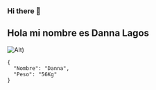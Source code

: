 ### Hi there 👋
## Hola mi nombre es Danna Lagos
![Alt](https://cdn-icons-png.flaticon.com/512/2335/2335153.png))
```
{
  "Nombre": "Danna",
  "Peso": "56Kg"
}
```
<!--
**DannaLagos/DannaLagos** is a ✨ _special_ ✨ repository because its `README.md` (this file) appears on your GitHub profile.

Here are some ideas to get you started:

- 🔭 I’m currently working on ...
- 🌱 I’m currently learning ...
- 👯 I’m looking to collaborate on ...
- 🤔 I’m looking for help with ...
- 💬 Ask me about ...
- 📫 How to reach me: ...
- 😄 Pronouns: ...
- ⚡ Fun fact: ...
-->
